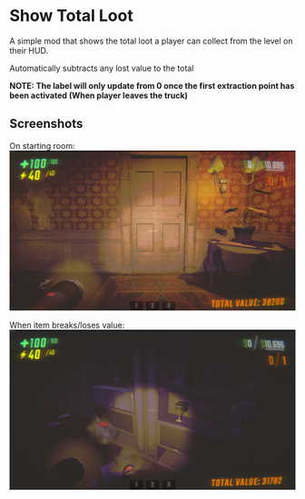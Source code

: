 # Show Total Loot
A simple mod that shows the total loot a player can collect from the level on their HUD.

Automatically subtracts any lost value to the total

**NOTE: The label will only update from 0 once the first extraction point has been activated (When player leaves the truck)**

## Screenshots
On starting room:
![Screenshot 2025-04-17 003606.png](Images/Screenshot%202025-04-17%20003606.png)

When item breaks/loses value:
![Screenshot 2025-04-17 003703.png](Images/Screenshot%202025-04-17%20003703.png)